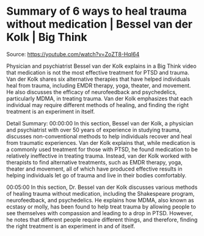 # Summary of 6 ways to heal trauma without medication | Bessel van der Kolk | Big Think

Source: https://youtube.com/watch?v=ZoZT8-HqI64

Physician and psychiatrist Bessel van der Kolk explains in a Big Think video that medication is not the most effective treatment for PTSD and trauma. Van der Kolk shares six alternative therapies that have helped individuals heal from trauma, including EMDR therapy, yoga, theater, and movement. He also discusses the efficacy of neurofeedback and psychedelics, particularly MDMA, in treating trauma. Van der Kolk emphasizes that each individual may require different methods of healing, and finding the right treatment is an experiment in itself.

Detail Summary: 
00:00:00
In this section, Bessel van der Kolk, a physician and psychiatrist with over 50 years of experience in studying trauma, discusses non-conventional methods to help individuals recover and heal from traumatic experiences. Van der Kolk explains that, while medication is a commonly used treatment for those with PTSD, he found medication to be relatively ineffective in treating trauma. Instead, van der Kolk worked with therapists to find alternative treatments, such as EMDR therapy, yoga, theater and movement, all of which have produced effective results in helping individuals let go of trauma and live in their bodies comfortably.

00:05:00
In this section, Dr. Bessel van der Kolk discusses various methods of healing trauma without medication, including the Shakespeare program, neurofeedback, and psychedelics. He explains how MDMA, also known as ecstasy or molly, has been found to help treat trauma by allowing people to see themselves with compassion and leading to a drop in PTSD. However, he notes that different people require different things, and therefore, finding the right treatment is an experiment in and of itself.

